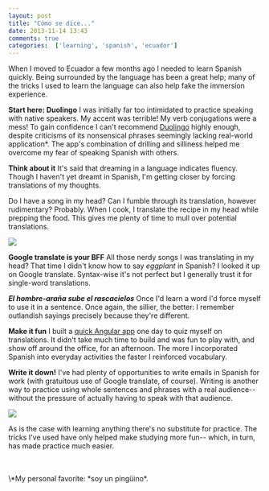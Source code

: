 ```yaml
---
layout: post
title: "Cómo se dice..."
date: 2013-11-14 13:43
comments: true
categories:  ['learning', 'spanish', 'ecuador']
---
```

When I moved to Ecuador a few months ago I needed to learn Spanish quickly. Being surrounded by the language has been a great help; many of the tricks I used to learn the language can also help fake
the immersion experience. 

<strong>Start here: Duolingo</strong>
I was initially far too intimidated to practice speaking with native speakers. My accent was terrible! My verb conjugations were a mess! To gain confidence I can't recommend [Duolingo](http://www.duolingo.com/) highly enough, despite criticisms of its nonsensical phrases seemingly lacking real-world application\*. The app's combination of drilling and silliness helped me overcome my fear of speaking Spanish with others.

<strong>Think about it</strong>
It's said that dreaming in a language indicates fluency. Though I
haven't yet dreamt in Spanish, I'm getting closer by forcing
translations of my thoughts.

Do I have a song in my head? Can I fumble through its translation, however rudimentary? Probably. When I cook, I translate the recipe in my head while prepping the food. This gives me plenty of time to mull over potential translations.

<img src="{{ root_url }}/images/rose_gram" />

<!--more-->

<strong>Google translate is your BFF</strong>
All those nerdy songs I was translating in my head? That time I didn't
know how to say *eggplant* in Spanish? I looked it up on Google
translate. Syntax-wise it's not perfect but I generally trust it for
single-word translations.

<strong>*El hombre-araña sube el rascacielos*</strong>
Once I'd learn a word I'd force myself to use it in a sentence. Once again, the
sillier, the better: I remember outlandish sayings precisely because
they're different.

<strong>Make it fun</strong>
I built a [quick Angular app](http://conjuegen-verbos.herokuapp.com/app/index.html#/verbos) one day to quiz myself on translations. It didn't take much time to build and was fun to play with, and show off around the office, for an
afternoon. The more I incorporated Spanish into everyday activities the faster I reinforced vocabulary.

<strong>Write it down!</strong>
I've had plenty of opportunities to write emails in Spanish for work (with gratuitous
use of Google translate, of course). Writing is another way to
practice using whole sentences and phrases with a real audience--
without the pressure of actually having to speak with that audience.

<img src="{{ root_url }}/images/church_gram" />

As is the case with learning anything there's no substitute for practice. The tricks
I've used have only helped make studying more fun-- which, in turn, has
made practice much easier.

<br/>
<br/>
\*My personal favorite: *soy un pingüino*.

